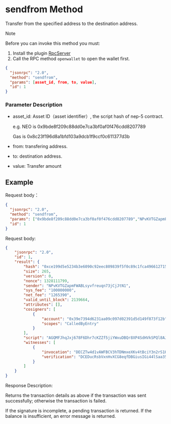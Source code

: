 ﻿# sendfrom Method

Transfer from the specified address to the destination address.

> [!Note]
>
> Before you can invoke this method you must:
>
> 1. Install the plugin [RpcServer](https://github.com/neo-project/neo-plugins/releases) 
> 2. Call the RPC method `openwallet` to open the wallet first.

```json
{
  "jsonrpc": "2.0",
  "method": "sendfrom",
  "params": [asset_id, from, to, value],
  "id": 1
}
```

### Parameter Description

* asset_id: Asset ID（asset identifier）, the script hash of nep-5 contract.

  e.g. NEO is 0x9bde8f209c88dd0e7ca3bf0af0f476cdd8207789

  Gas is 0x8c23f196d8a1bfd103a9dcb1f9ccf0c611377d3b

* from: transfering address.

* to: destination address.

* value: Transfer amount

## Example

Request body：

```json
{
  "jsonrpc": "2.0",
  "method": "sendfrom",
  "params": ["0x9bde8f209c88dd0e7ca3bf0af0f476cdd8207789","NPvKVTGZapmFWABLsyvfreuqn73jCjJtN1","NZos4XyLUEUrD7RQBn9J1A1PyeCwQKqwtT", 100],
  "id": 1
}
```

Request body:

```json
{
    "jsonrpc": "2.0",
    "id": 1,
    "result": {
        "hash": "0xce199d5e5234b3e6090c92eec809839f5f0c89c1fca496612715a7135e031147",
        "size": 265,
        "version": 0,
        "nonce": 1328111799,
        "sender": "NPvKVTGZapmFWABLsyvfreuqn73jCjJtN1",
        "sys_fee": "100000000",
        "net_fee": "1265390",
        "valid_until_block": 2139664,
        "attributes": [],
        "cosigners": [
            {
                "account": "0x39e7394d6231aa09c097d02391d5d149f873f12b",
                "scopes": "CalledByEntry"
            }
        ],
        "script": "AGQMFJhqJxj678F6Dhr7cKZZf5jiYWxuDBQr8XP4SdHVkSPQl8AJqjFiTTnnORPADAh0cmFuc2ZlcgwUiXcg2M129PAKv6N8Dt2InCCP3ptBYn1bUjk=",
        "witnesses": [
            {
                "invocation": "DECZTw4d1vAWFBCV3hTDNmxeXKv4tBciY3n2rS1HLlSfcbqh86qs5C+hxNse/L7+WVI+i9KpFUx2eqdIF/P4QGKk",
                "verification": "DCEDucRsbVxnHvXCG8eqfDBGiusIGi44lSaa35R3GNZQzh4LQQqQatQ="
            }
        ]
    }
}
```

Response Description:

Returns the transaction details as above if the transaction was sent successfully; otherwise the transaction is failed.

If the signature is incomplete, a pending transaction is returned. If the balance is insufficient, an error message is returned.
